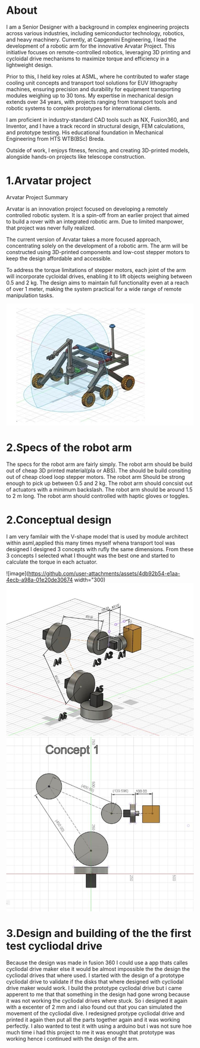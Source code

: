 # About

I am a Senior Designer with a background in complex engineering projects across various industries, including semiconductor technology, robotics, and heavy machinery. Currently, at Capgemini Engineering, I lead the development of a robotic arm for the innovative Arvatar Project. This initiative focuses on remote-controlled robotics, leveraging 3D printing and cycloidal drive mechanisms to maximize torque and efficiency in a lightweight design.

 Prior to this, I held key roles at ASML, where he contributed to wafer stage cooling unit concepts and transport tool solutions for EUV lithography machines, ensuring precision and durability for equipment transporting modules weighing up to 30 tons. My expertise in mechanical design extends over 34 years, with projects ranging from transport tools and robotic systems to complex prototypes for international clients.

 I am proficient in industry-standard CAD tools such as NX, Fusion360, and Inventor, and I have a track record in structural design, FEM calculations, and prototype testing. His educational foundation in Mechanical Engineering from HTS WTB(BSc) Breda.

Outside of work, I enjoys fitness, fencing, and creating 3D-printed models, alongside hands-on projects like telescope construction.


# 1.Arvatar project

Arvatar Project Summary

Arvatar is an innovation project focused on developing a remotely controlled robotic system. It is a spin-off from an earlier project that aimed to build a rover with an integrated robotic arm. Due to limited manpower, that project was never fully realized.

The current version of Arvatar takes a more focused approach, concentrating solely on the development of a robotic arm. The arm will be constructed using 3D-printed components and low-cost stepper motors to keep the design affordable and accessible.

To address the torque limitations of stepper motors, each joint of the arm will incorporate cycloidal drives, enabling it to lift objects weighing between 0.5 and 2 kg. The design aims to maintain full functionality even at a reach of over 1 meter, making the system practical for a wide range of remote manipulation tasks.

![image](https://github.com/jurgen975/Robotics.portfolio.jeisinga/blob/4f23e76be507385357aeccc5363b5b43af4e9b93/1720725839099.jpeg)


# 2.Specs of the robot arm

The specs for the robot arm are fairly simply.
The robot arm should be build out of cheap 3D printed material(pla or ABS).
The should be build consiting out of cheap cloed loop stepper motors.
The robot arm Should be strong enough to pick up between 0.5 and 2 kg.
The robot arm should concsist out of actuators with a minimum backslash.
The robot arm should be around 1.5 to 2 m long.
The robot arm should controlled with haptic gloves or toggles.

# 2.Conceptual design

I am very familair with the V-shape model that is used by module architect within asml,applied this many times myself whena transport tool was designed
I designed 3 concepts with rufly the same dimensions.
From these 3 concepts I selected what I thought was the best one and started to calculate the torque in each actuator.


![image](https://github.com/user-attachments/assets/4db92b54-e1aa-4ecb-a98a-01e20de30674 width="300)
![image](https://github.com/jurgen975/Robotics.portfolio.jeisinga/blob/949067bd4e9d4df3c4edeb5e1cae1387a92257ab/1726081905612.jpg)
![image](https://github.com/jurgen975/Robotics.portfolio.jeisinga/blob/949067bd4e9d4df3c4edeb5e1cae1387a92257ab/1726081868763.jpg)


# 3.Design and building of the the first test cycliodal drive

Because the design was made in fusion 360 I could use a app thats calles cycliodal drive maker else it would be almost impossible the the design the cycliodal drives that where used.
I started with the design of a prototype cycliodal drive to validate if the disks that where designed with cycliodal drive maker would work.
I build the prototype cycliodal drive but i came apperent to me that that something in the design had gone wrong because it was not working the cycliodal drives where stuck.
So i designed it again with a excenter of 2 mm and i also found out that you can simulated the movement of the cycliodal dive.
I redesigned protype cycliodal drive and printed it again then put all the parts together again and it was working perfectly.
I also wanted to test it with using a arduino but i was not sure hoe much time i had this project to me it was enought that prototype was working hence i continued with the design of the arm.







